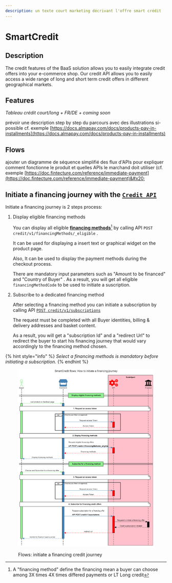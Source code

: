 ```yaml
---
description: un texte court marketing décrivant l'offre smart crédit
---
```


# SmartCredit

## Description

The credit features of the BaaS solution allows you to easily integrate credit offers into your e-commerce shop. Our credit API allows you to easily access a wide range of long and short term credit offers in different geographical markets.

## Features

_Tableau crédit court/long + FR/DE + coming soon_

prévoir une description step by step du parcours avec des illustrations si-possible cf. exemple [https://docs.almapay.com/docs/products-pay-in-installments](https://docs.almapay.com/docs/products-pay-in-installments)

## Flows

ajouter un diagramme de séquence simplifié des flux d'APIs pour expliquer comment fonctionne le produit et quelles APIs le marchand doit utiliser (cf. exemple [https://doc.fintecture.com/reference/immediate-payment](https://doc.fintecture.com/reference/immediate-payment)&#x20;

## Initiate a financing journey with the [`Credit API`](../api-reference/credit-subscriptions.md)&#x20;

Initiate a financing journey is 2 steps process:

1.  Display eligible financing methods

    You can display all eligible [**financing methods**](#user-content-fn-1)[^1] by calling API `POST` `credit/v1/financingMethods/_eligible` .&#x20;

    It can be used for displaying a insert text or graphical widget on the product page.

    Also, It can be used to display the  payment methods during the checkout process.

    There are mandatory input parameters such as "Amount to be financed" and "Country of Buyer" . As a result, you will get all eligible `financingMethodCode` to be used to initiate a suscription.
2.  Subscribe to a dedicated financing method

    After selecting a financing method you can initiate a subscription by calling API [`POST credit/v1/subscriptions` ](../api-reference/credit-subscriptions.md#v1-subscriptions)&#x20;

    The request must be completed with all Buyer identities, billing & delivery addresses and basket content.&#x20;

    As a result, you will get a "subscription Id" and a "redirect Url" to redirect the buyer to start his financing journey that would vary accordingly to the financing method chosen.

{% hint style="info" %}
_Select a financing methods is mandatory before initiating a subscription._&#x20;
{% endhint %}

<figure><img src="../.gitbook/assets/smartcredit flows - initiate financing journey (1).png" alt=""><figcaption><p>Flows: initiate a financing credit journey</p></figcaption></figure>

[^1]: A "financing method" define the financing mean a buyer can choose among 3X times 4X times differed payments or LT Long credit
